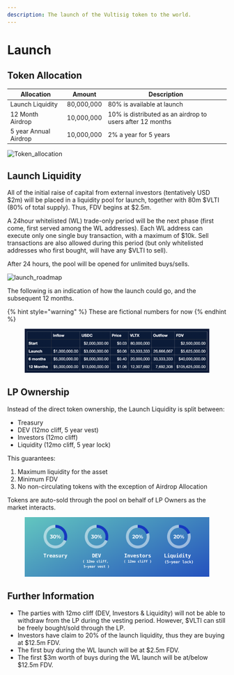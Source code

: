 ```yaml
---
description: The launch of the Vultisig token to the world.
---
```


# Launch

## Token Allocation

| Allocation            | Amount     | Description                                               |
| --------------------- | ---------- | --------------------------------------------------------- |
| Launch Liquidity      | 80,000,000 | 80% is available at launch                                |
| 12 Month Airdrop      | 10,000,000 | 10% is distributed as an airdrop to users after 12 months |
| 5 year Annual Airdrop | 10,000,000 | 2% a year for 5 years                                     |

![Token_allocation](https://github.com/vultisig/docs/assets/96066776/07daccb8-8771-4427-9b92-bcb5a42f511f)


## Launch Liquidity

All of the initial raise of capital from external investors (tentatively USD $2m) will be placed in a liquidity pool for launch, together with 80m $VLTI (80% of total supply). Thus, FDV begins at $2.5m.

A 24hour whitelisted (WL) trade-only period will be the next phase (first come, first served among the WL addresses). Each WL address can execute only one single buy transaction, with a maximum of $10k. Sell transactions are also allowed during this period (but only whitelisted addresses who first bought, will have any $VLTI to sell). 

After 24 hours, the pool will be opened for unlimited buys/sells.

![launch_roadmap](https://github.com/vultisig/docs/assets/96066776/b0e08f45-c23f-4a37-9326-7a894fe8d76c)

The following is an indication of how the launch could go, and the subsequent 12 months.

{% hint style="warning" %}
These are fictional numbers for now
{% endhint %}

<figure><img src="../.gitbook/assets/Launch-1.png" alt=""><figcaption></figcaption></figure>

## LP Ownership

Instead of the direct token ownership, the Launch Liquidity is split between:

* Treasury
* DEV (12mo cliff, 5 year vest)
* Investors (12mo cliff)
* Liquidity (12mo cliff, 5 year lock)

This guarantees:

1. Maximum liquidity for the asset
2. Minimum FDV
3. No non-circulating tokens with the exception of Airdrop Allocation

Tokens are auto-sold through the pool on behalf of LP Owners as the market interacts.&#x20;

<figure><img src="../.gitbook/assets/Launch-2.png" alt=""><figcaption></figcaption></figure>

## Further Information

* The parties with 12mo cliff (DEV, Investors & Liquidity) will not be able to withdraw from the LP during the vesting period. However, $VLTI can still be freely bought/sold through the LP.
* Investors have claim to 20% of the launch liquidity, thus they are buying at $12.5m FDV.
* The first buy during the WL launch will be at $2.5m FDV.
* The first $3m worth of buys during the WL launch will be at/below $12.5m FDV.
